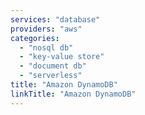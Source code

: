 ```yaml
---
services: "database"
providers: "aws"
categories:
  - "nosql db"
  - "key-value store"
  - "document db"
  - "serverless"
title: "Amazon DynamoDB"
linkTitle: "Amazon DynamoDB"
---
```

